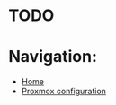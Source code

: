 # TODO

# Navigation:
* [Home](README.md)
* [Proxmox configuration](content/PROXMOX_CONFIGURATION.md)
